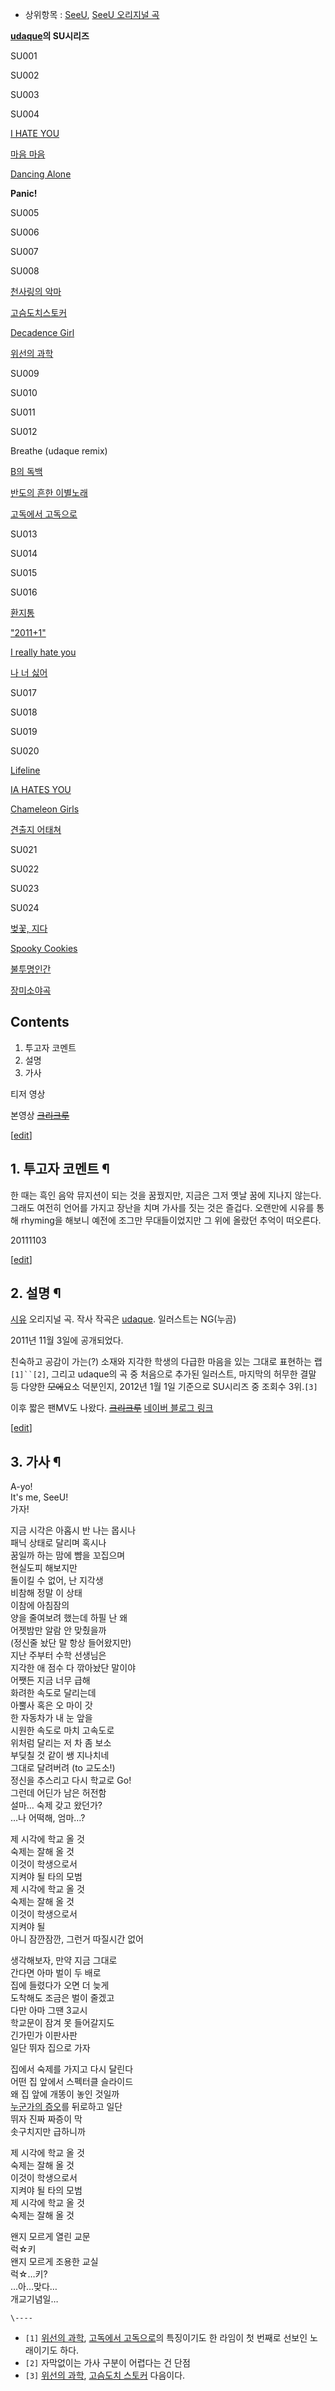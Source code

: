 * 상위항목 : [SeeU](SeeU.md), [SeeU 오리지널 곡](SeeU%20%EC%98%A4%EB%A6%AC%EC%A7%80%EB%84%90%20%EA%B3%A1.md)

**[udaque](udaque.md)의 SU시리즈**

SU001

SU002

SU003

SU004

[I HATE YOU](I%20HATE%20YOU.md)

[마음 마음](%EB%A7%88%EC%9D%8C%20%EB%A7%88%EC%9D%8C.md)

[Dancing Alone](Dancing%20Alone.md)

**Panic!**

SU005

SU006

SU007

SU008

[천사링의 악마](%EC%B2%9C%EC%82%AC%EB%A7%81%EC%9D%98%20%EC%95%85%EB%A7%88.md)

[고슴도치스토커](%EA%B3%A0%EC%8A%B4%EB%8F%84%EC%B9%98%20%EC%8A%A4%ED%86%A0%EC%BB%A4.md)

[Decadence Girl](Decadence%20Girl.md)

[위선의 과학](%EC%9C%84%EC%84%A0%EC%9D%98%20%EA%B3%BC%ED%95%99.md)

SU009

SU010

SU011

SU012

Breathe (udaque remix)

[B의 독백](B%EC%9D%98%20%EB%8F%85%EB%B0%B1.md)

[반도의 흔한 이별노래](%EB%B0%98%EB%8F%84%EC%9D%98%20%ED%9D%94%ED%95%9C%20%EC%9D%B4%EB%B3%84%EB%85%B8%EB%9E%98.md)

[고독에서 고독으로](%EA%B3%A0%EB%8F%85%EC%97%90%EC%84%9C%20%EA%B3%A0%EB%8F%85%EC%9C%BC%EB%A1%9C.md)

SU013

SU014

SU015

SU016

[환지통](%ED%99%98%EC%A7%80%ED%86%B5.md)

["2011+1"](2011+1.md)

[I really hate you](I%20really%20hate%20you.md)

[나 너 싫어](I%20HATE%20YOU#s-2.2.md)

SU017

SU018

SU019

SU020

[Lifeline](Lifeline.md)

[IA HATES YOU](I%20HATE%20YOU#s-2.3.md)

[Chameleon Girls](Chameleon%20Girls.md)

[견출지 어태쳐](%EA%B2%AC%EC%B6%9C%EC%A7%80%20%EC%96%B4%ED%83%9C%EC%B3%90.md)

SU021

SU022

SU023

SU024

[벚꽃, 지다](%EB%B2%9A%EA%BD%83%2C%20%EC%A7%80%EB%8B%A4.md)

[Spooky Cookies](Spooky%20Cookies.md)

[불투명인간](%EB%B6%88%ED%88%AC%EB%AA%85%EC%9D%B8%EA%B0%84.md)

[장미소야곡](%EC%9E%A5%EB%AF%B8%EC%86%8C%EC%95%BC%EA%B3%A1.md)

  

## Contents

    

1. 투고자 코멘트 
2. 설명 
3. 가사 

  

티저 영상

  
  
  

  

본영상 <del>[크리크루](http://udaque.crecrew.net/29)</del>

  

[[edit](http://rigvedawiki.net/r1/wiki.php/Panic%21?action=edit&section=1)]

## 1. 투고자 코멘트 ¶

한 때는 흑인 음악 뮤지션이 되는 것을 꿈꿨지만, 지금은 그저 옛날 꿈에 지나지 않는다. 그래도 여전히 언어를 가지고 장난을 치며 가사를
짓는 것은 즐겁다. 오랜만에 시유를 통해 rhyming을 해보니 예전에 조그만 무대들이었지만 그 위에 올랐던 추억이 떠오른다.  

20111103

[[edit](http://rigvedawiki.net/r1/wiki.php/Panic%21?action=edit&section=2)]

## 2. 설명 ¶

[시유](SeeU.md) 오리지널 곡. 작사 작곡은 [udaque](udaque.md). 일러스트는 NG(누곰)

  

2011년 11월 3일에 공개되었다.

  

친숙하고 공감이 가는(?) 소재와 지각한 학생의 다급한 마음을 있는 그대로 표현하는 랩`[1]``[2]`, 그리고 udaque의 곡 중
처음으로 추가된 일러스트, 마지막의 허무한 결말 등 다양한 <del>모에</del>요소 덕분인지, 2012년 1월 1일 기준으로 SU시리즈
중 조회수 3위.`[3]`

  

이후 짧은 팬MV도 나왔다. <del>[크리크루](http://livinginhere.crecrew.net/9237)</del> [네이버
블로그 링크](http://blog.naver.com/hoongju/110132257891)

  

[[edit](http://rigvedawiki.net/r1/wiki.php/Panic%21?action=edit&section=3)]

## 3. 가사 ¶

A-yo!  
It's me, SeeU!  
가자!  

지금 시각은 아홉시 반 나는 몹시나  
패닉 상태로 달리며 혹시나  
꿈일까 하는 맘에 뺨을 꼬집으며  
현실도피 해보지만  
돌이킬 수 없어, 난 지각생  
비참해 정말 이 상태  
이참에 아침잠의  
양을 줄여보려 했는데 하필 난 왜  
어젯밤만 알람 안 맞췄을까  
(정신줄 놨단 말 항상 들어왔지만)  
지난 주부터 수학 선생님은  
지각한 애 점수 다 깎아놨단 말이야  
어쨋든 지금 너무 급해  
화려한 속도로 달리는데  
아뿔사 혹은 오 마이 갓  
한 자동차가 내 눈 앞을  
시원한 속도로 마치 고속도로  
위처럼 달리는 저 차 좀 보소  
부딪칠 것 같이 쌩 지나치네  
그대로 달려버려 (to 교도소!)  
정신을 추스리고 다시 학교로 Go!  
그런데 어딘가 남은 허전함  
설마… 숙제 갖고 왔던가?  
…나 어떡해, 엄마…?  

제 시각에 학교 올 것  
숙제는 잘해 올 것  
이것이 학생으로서  
지켜야 될 타의 모범  
제 시각에 학교 올 것  
숙제는 잘해 올 것  
이것이 학생으로서  
지켜야 될  
아니 잠깐잠깐, 그런거 따질시간 없어  

생각해보자, 만약 지금 그대로  
간다면 아마 벌이 두 배로  
집에 들렸다가 오면 더 늦게  
도착해도 조금은 벌이 줄겠고  
다만 아마 그땐 3교시  
학교문이 잠겨 못 들어갈지도  
긴가민가 이판사판  
일단 뛰자 집으로 가자  

집에서 숙제를 가지고 다시 달린다  
어떤 집 앞에서 스펙터클 슬라이드  
왜 집 앞에 개똥이 놓인 것일까  
[누군가의 증오](I%20HATE%20YOU.md)를 뒤로하고 일단  
뛰자 진짜 짜증이 막  
솟구치지만 급하니까  

제 시각에 학교 올 것  
숙제는 잘해 올 것  
이것이 학생으로서  
지켜야 될 타의 모범  
제 시각에 학교 올 것  
숙제는 잘해 올 것  

왠지 모르게 열린 교문  
럭☆키  
왠지 모르게 조용한 교실  
럭☆…키?  
…아…맞다…  
개교기념일…

`\----`

  * `[1]` [위선의 과학](%EC%9C%84%EC%84%A0%EC%9D%98%20%EA%B3%BC%ED%95%99.md), [고독에서 고독으로](%EA%B3%A0%EB%8F%85%EC%97%90%EC%84%9C%20%EA%B3%A0%EB%8F%85%EC%9C%BC%EB%A1%9C.md)의 특징이기도 한 라임이 첫 번째로 선보인 노래이기도 하다.
  * `[2]` 자막없이는 가사 구분이 어렵다는 건 단점
  * `[3]` [위선의 과학](%EC%9C%84%EC%84%A0%EC%9D%98%20%EA%B3%BC%ED%95%99.md), [고슴도치 스토커](%EA%B3%A0%EC%8A%B4%EB%8F%84%EC%B9%98%20%EC%8A%A4%ED%86%A0%EC%BB%A4.md) 다음이다.


